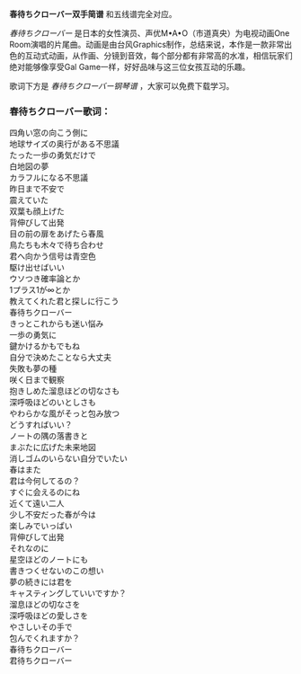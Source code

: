 

**春待ちクローバー双手简谱** 和五线谱完全对应。

_春待ちクローバー_ 是日本的女性演员、声优M•A•O（市道真央）为电视动画One
Room演唱的片尾曲。动画是由台风Graphics制作，总结来说，本作是一款非常出色的互动式动画，从作画、分镜到音效，每个部分都有非常高的水准，相信玩家们绝对能够像享受Gal
Game一样，好好品味与这三位女孩互动的乐趣。

歌词下方是 _春待ちクローバー钢琴谱_ ，大家可以免费下载学习。

### 春待ちクローバー歌词：

四角い窓の向こう側に  
地球サイズの奥行がある不思議  
たった一歩の勇気だけで  
白地図の夢  
カラフルになる不思議  
昨日まで不安で  
震えていた  
双葉も顔上げた  
背伸びして出発  
目の前の扉をあげたら春風  
鳥たちも木々で待ち合わせ  
君へ向かう信号は青空色  
駆け出せばいい  
ウソつき確率論とか  
1プラス1が∞とか  
教えてくれた君と探しに行こう  
春待ちクローバー  
きっとこれからも迷い悩み  
一歩の勇気に  
鍵かけるかもでもね  
自分で決めたことなら大丈夫  
失敗も夢の種  
咲く日まで観察  
抱きしめた溜息ほどの切なさも  
深呼吸ほどのいとしさも  
やわらかな風がそっと包み放つ  
どうすればいい？  
ノートの隅の落書きと  
まぶたに広げた未来地図  
消しゴムのいらない自分でいたい  
春はまた  
君は今何してるの？  
すぐに会えるのにね  
近くて遠い二人  
少し不安だった春が今は  
楽しみでいっぱい  
背伸びして出発  
それなのに  
星空ほどのノートにも  
書きつくせないのこの想い  
夢の続きには君を  
キャスティングしていいですか？  
溜息ほどの切なさを  
深呼吸ほどの愛しさを  
やさしいその手で  
包んでくれますか？  
春待ちクローバー  
君待ちクローバー

